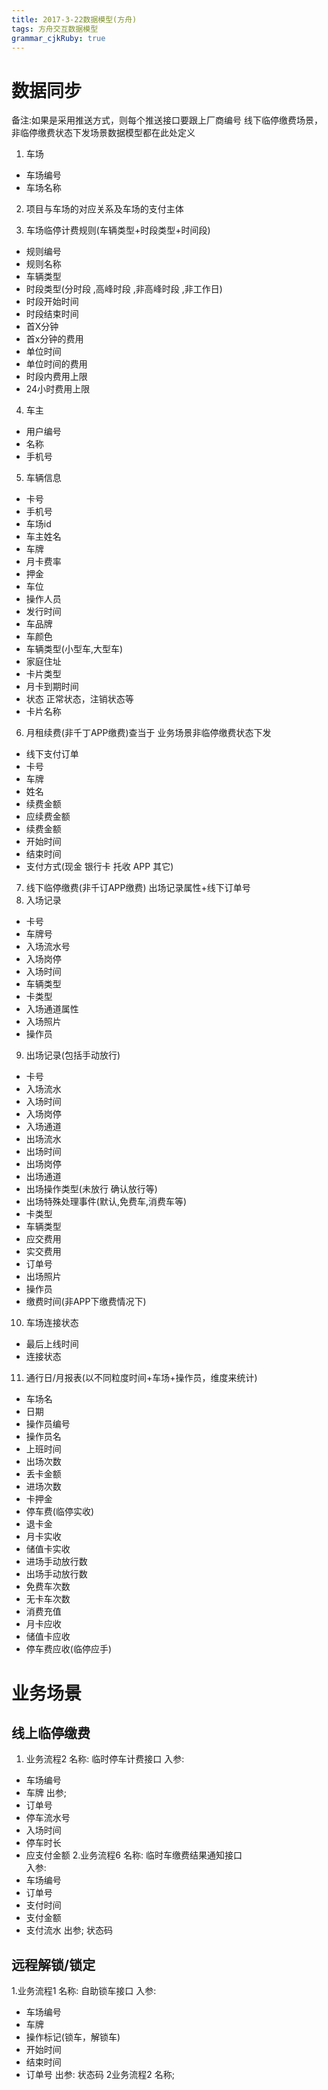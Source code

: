 ```yaml
---
title: 2017-3-22数据模型(方舟)
tags: 方舟交互数据模型
grammar_cjkRuby: true
---
```

# 数据同步

备注:如果是采用推送方式，则每个推送接口要跟上厂商编号
线下临停缴费场景，非临停缴费状态下发场景数据模型都在此处定义
1. 车场
* 车场编号
* 车场名称
2. 项目与车场的对应关系及车场的支付主体


3. 车场临停计费规则(车辆类型+时段类型+时间段)
* 规则编号
* 规则名称
* 车辆类型
* 时段类型(分时段 ,高峰时段 ,非高峰时段 ,非工作日)
* 时段开始时间
* 时段结束时间
* 首X分钟
* 首x分钟的费用
* 单位时间
* 单位时间的费用
* 时段内费用上限
* 24小时费用上限
4. 车主
* 用户编号
* 名称
* 手机号
5. 车辆信息
* 卡号
* 手机号
* 车场id
* 车主姓名
* 车牌
* 月卡费率
* 押金
* 车位
* 操作人员
* 发行时间
* 车品牌
* 车颜色
* 车辆类型(小型车,大型车)
* 家庭住址
* 卡片类型
* 月卡到期时间
* 状态  正常状态，注销状态等
* 卡片名称
6. 月租续费(非千丁APP缴费)查当于  业务场景非临停缴费状态下发
* 线下支付订单
* 卡号
* 车牌
* 姓名
* 续费金额
* 应续费金额
* 续费金额
* 开始时间
* 结束时间
* 支付方式(现金 银行卡 托收 APP 其它)
7. 线下临停缴费(非千订APP缴费)
  出场记录属性+线下订单号
8. 入场记录
* 卡号
* 车牌号
* 入场流水号
* 入场岗停
* 入场时间
* 车辆类型
* 卡类型
* 入场通道属性
* 入场照片
* 操作员
9. 出场记录(包括手动放行)
*  卡号
* 入场流水
* 入场时间
* 入场岗停
* 入场通道
* 出场流水
* 出场时间
* 出场岗停
* 出场通道
* 出场操作类型(未放行 确认放行等)
* 出场特殊处理事件(默认,免费车,消费车等)
* 卡类型
* 车辆类型
* 应交费用
* 实交费用
* 订单号
* 出场照片
* 操作员
* 缴费时间(非APP下缴费情况下)
10. 车场连接状态
* 最后上线时间
* 连接状态
11. 通行日/月报表(以不同粒度时间+车场+操作员，维度来统计)
* 车场名
* 日期
* 操作员编号
* 操作员名
* 上班时间
* 出场次数
* 丢卡金额
* 进场次数
* 卡押金
* 停车费(临停实收)
* 退卡金
* 月卡实收
* 储值卡实收
* 进场手动放行数
* 出场手动放行数
* 免费车次数
* 无卡车次数
* 消费充值
* 月卡应收
* 储值卡应收
* 停车费应收(临停应手)

# 业务场景
##  线上临停缴费
1. 业务流程2
名称:	临时停车计费接口
入参:
* 车场编号
* 车牌
出参;
* 订单号
* 停车流水号
* 入场时间
* 停车时长
* 应支付金额
2.业务流程6
名称:	临时车缴费结果通知接口\
入参:
* 车场编号
* 订单号
* 支付时间
* 支付金额
* 支付流水
出参;
状态码
## 	远程解锁/锁定
1.业务流程1
名称:	自助锁车接口
入参:
* 车场编号
* 车牌
* 操作标记(锁车，解锁车)
* 开始时间
* 结束时间
* 订单号
出参:
状态码
2业务流程2
名称;